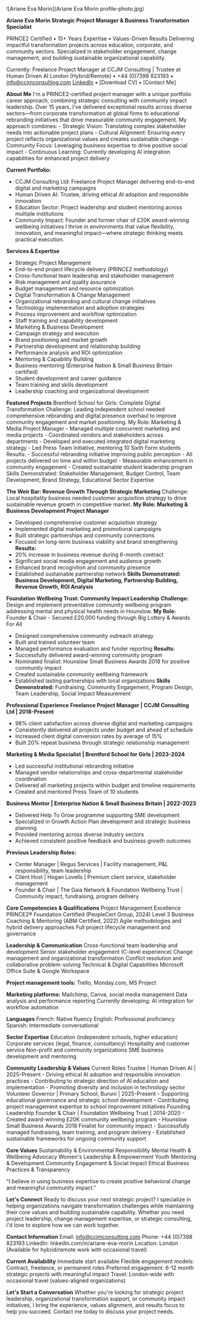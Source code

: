 ![Ariane Eva Morin](Ariane Eva Morin profile-photo.jpg)


**Ariane Eva Morin
Strategic Project Manager & Business Transformation Specialist**

PRINCE2 Certified • 15+ Years Expertise • Values-Driven Results
Delivering impactful transformation projects across education, corporate, and community sectors. Specialized in stakeholder engagement, change management, and building sustainable organizational capability.

Currently: Freelance Project Manager at CCJM Consulting | Trustee at Human Driven AI
London (Hybrid/Remote) •  +44 (0)7398 823193 •  info@ccjmconsulting.com
[LinkedIn](https://www.linkedin.com/in/ariane-eva-morin) • [Download CV] • [Contact Me]

**About Me**
I'm a PRINCE2-certified project manager with a unique portfolio career approach, combining strategic consulting with community impact leadership. Over 15 years, I've delivered exceptional results across diverse sectors—from corporate transformation at global firms to educational rebranding initiatives that drive measurable community engagement.
My approach combines: - Strategic Vision: Translating complex stakeholder needs into actionable project plans - Cultural Alignment: Ensuring every project reflects organizational values and creates sustainable change - Community Focus: Leveraging business expertise to drive positive social impact - Continuous Learning: Currently developing AI integration capabilities for enhanced project delivery

**Current Portfolio:**
- CCJM Consulting Ltd: Freelance Project Manager delivering end-to-end digital and marketing campaigns 
- Human Driven AI: Trustee, driving ethical AI adoption and responsible innovation
- Education Sector: Project leadership and student mentoring across multiple institutions
- Community Impact: Founder and former chair of £20K award-winning wellbeing initiatives
I thrive in environments that value flexibility, innovation, and meaningful impact—where strategic thinking meets practical execution. 

**Services & Expertise**
- Strategic Project Management
- End-to-end project lifecycle delivery (PRINCE2 methodology)
- Cross-functional team leadership and stakeholder management
- Risk management and quality assurance
- Budget management and resource optimization
- Digital Transformation & Change Management
- Organizational rebranding and cultural change initiatives
- Technology implementation and adoption strategies
- Process improvement and workflow optimization
- Staff training and capability development
- Marketing & Business Development
- Campaign strategy and execution
- Brand positioning and market growth
- Partnership development and relationship building
- Performance analysis and ROI optimization
- Mentoring & Capability Building
- Business mentoring (Enterprise Nation & Small Business Britain certified)
- Student development and career guidance
- Team training and skills development
- Leadership coaching and organizational development 

**Featured Projects**
Brentford School for Girls: Complete Digital Transformation
Challenge: Leading independent school needed comprehensive rebranding and digital presence overhaul to improve community engagement and market positioning.
My Role: Marketing & Media Project Manager - Managed multiple concurrent marketing and media projects - Coordinated vendors and stakeholders across departments - Developed and executed integrated digital marketing strategy - Led Press Team initiative, mentoring 10 Sixth Form students
Results: - Successful rebranding initiative improving public perception - All projects delivered on time and within budget - Measurable enhancement in community engagement - Created sustainable student leadership program
Skills Demonstrated: Stakeholder Management, Budget Control, Team Development, Brand Strategy, Educational Sector Expertise

**The Weir Bar: Revenue Growth Through Strategic Marketing**
Challenge: Local hospitality business needed customer acquisition strategy to drive sustainable revenue growth in competitive market.
**My Role: Marketing & Business Development Project Manager** 
- Developed comprehensive customer acquisition strategy
- Implemented digital marketing and promotional campaigns 
- Built strategic partnerships and community connections
- Focused on long-term business viability and brand strengthening
**Results:**
- 20% increase in business revenue during 6-month contract
- Significant social media engagement and audience growth
- Enhanced brand recognition and community presence
- Established sustainable partnership network
**Skills Demonstrated: Business Development, Digital Marketing, Partnership Building, Revenue Growth, ROI Analysis**

**Foundation Wellbeing Trust: Community Impact Leadership**
**Challenge:** Design and implement preventative community wellbeing program addressing mental and physical health needs in Hounslow.
**My Role:** Founder & Chair - Secured £20,000 funding through Big Lottery & Awards For All 
- Designed comprehensive community outreach strategy
- Built and trained volunteer team
- Managed performance evaluation and funder reporting
**Results:**
- Successfully delivered award-winning community program
- Nominated finalist: Hounslow Small Business Awards 2018 for positive community impact
- Created sustainable community wellbeing framework
- Established lasting partnerships with local organizations
**Skills Demonstrated:** Fundraising, Community Engagement, Program Design, Team Leadership, Social Impact Measurement 

**Professional Experience**
**Freelance Project Manager | CCJM Consulting Ltd | 2018-Present** 
- 98% client satisfaction across diverse digital and marketing campaigns
- Consistently delivered all projects under budget and ahead of schedule
- Increased client digital conversion rates by average of 15%
- Built 20% repeat business through strategic relationship management

**Marketing & Media Specialist | Brentford School for Girls | 2023-2024** 
- Led successful institutional rebranding initiative
- Managed vendor relationships and cross-departmental stakeholder coordination
- Delivered all marketing projects within budget and timeline requirements
- Created and mentored Press Team of 10 students

**Business Mentor | Enterprise Nation & Small Business Britain | 2022-2023** 
- Delivered Help To Grow programme supporting SME development
- Specialized in Growth Action Plan development and strategic business planning
- Provided mentoring across diverse industry sectors
- Achieved consistent positive feedback and business growth outcomes

**Previous Leadership Roles:** 
- Center Manager | Regus Services | Facility management, P&L responsibility, team leadership
- Client Host | Hogan Lovells | Premium client service, stakeholder management
- Founder & Chair | The Gaia Network & Foundation Wellbeing Trust | Community impact, fundraising, program delivery 

**Core Competencies & Qualifications**
Project Management Excellence
PRINCE2® Foundation Certified (PeopleCert Group, 2024)
Level 3 Business Coaching & Mentoring (ABM Certified, 2022)
Agile methodologies and hybrid delivery approaches
Full project lifecycle management and governance

**Leadership & Communication**
Cross-functional team leadership and development
Senior stakeholder engagement (C-level experience)
Change management and organizational transformation
Conflict resolution and collaborative problem-solving
Technical & Digital Capabilities
Microsoft Office Suite & Google Workspace

**Project management tools:** Trello, Monday.com, MS Project

**Marketing platforms:** Mailchimp, Canva, social media management
Data analysis and performance reporting
Currently developing: AI integration for workflow automation

**Languages**
French: Native fluency
English: Professional proficiency
Spanish: Intermediate conversational

**Sector Expertise**
Education (independent schools, higher education)
Corporate services (legal, finance, consultancy)
Hospitality and customer service
Non-profit and community organizations
SME business development and mentoring

**Community Leadership & Values**
Current Roles
Trustee | Human Driven AI | 2025-Present - Driving ethical AI adoption and responsible innovation practices - Contributing to strategic direction of AI education and implementation - Promoting diversity and inclusion in technology sector
Volunteer Governor | Primary School, Buruni | 2025-Present - Supporting educational governance and strategic school development - Contributing project management expertise to school improvement initiatives
Founding Leadership
Founder & Chair | Foundation Wellbeing Trust | 2014-2020 - Created award-winning £20K community wellbeing program - Hounslow Small Business Awards 2018 Finalist for community impact - Successfully managed fundraising, team training, and program delivery - Established sustainable frameworks for ongoing community support

**Core Values**
Sustainability & Environmental Responsibility
Mental Health & Wellbeing Advocacy
Women's Leadership & Empowerment
Youth Mentoring & Development
Community Engagement & Social Impact
Ethical Business Practices & Transparency

"I believe in using business expertise to create positive behavioral change and meaningful community impact." 

**Let's Connect**
Ready to discuss your next strategic project?
I specialize in helping organizations navigate transformation challenges while maintaining their core values and building sustainable capability. Whether you need project leadership, change management expertise, or strategic consulting, I'd love to explore how we can work together.

**Contact Information**
Email: info@ccjmconsulting.com  Phone: +44 (0)7398 823193  LinkedIn: linkedin.com/in/ariane-eva-morin  Location: London (Available for hybrid/remote work with occasional travel)

**Current Availability**
Immediate start available
Flexible engagement models: Contract, freelance, or permanent roles
Preferred engagement: 6-12 month strategic projects with meaningful impact
Travel: London-wide with occasional travel (values-aligned organizations)

**Let's Start a Conversation**
Whether you're looking for strategic project leadership, organizational transformation support, or community impact initiatives, I bring the experience, values alignment, and results focus to help you succeed.
Contact me today to discuss your project needs.


